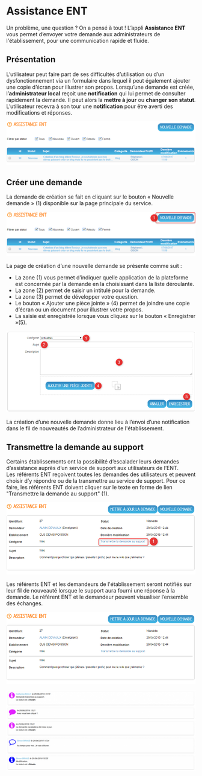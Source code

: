 # Assistance ENT

Un problème, une question ? On a pensé à tout ! L’appli **Assistance ENT** vous permet d’envoyer votre demande aux administrateurs de l'établissement, pour une communication rapide et fluide.

## Présentation

L’utilisateur peut faire part de ses difficultés d’utilisation ou d’un dysfonctionnement via un formulaire dans lequel il peut également ajouter une copie d’écran pour illustrer son propos. Lorsqu’une demande est créée, l’**administrateur local** reçoit une **notification** qui lui permet de consulter rapidement la demande. Il peut alors la **mettre à jour** ou **changer son statut**. L’utilisateur recevra à son tour une **notification** pour être averti des modifications et réponses.

![](.gitbook/assets/assistance-1%20%281%29%20%285%29.png)

## Créer une demande

La demande de création se fait en cliquant sur le bouton « Nouvelle demande » \(1\) disponible sur la page principale du service.

![](.gitbook/assets/assistance-2%20%282%29%20%281%29.png)

La page de création d’une nouvelle demande se présente comme suit :

* La zone \(1\) vous permet d’indiquer quelle application de la plateforme est concernée par la demande en la choisissant dans la liste déroulante.
* La zone \(2\) permet de saisir un intitulé pour la demande.
* La zone \(3\) permet de développer votre question.
* Le bouton « Ajouter une pièce jointe » \(4\) permet de joindre une copie d’écran ou un document pour illustrer votre propos.
* La saisie est enregistrée lorsque vous cliquez sur le bouton « Enregistrer »\(5\).

![](.gitbook/assets/2018-08-23_10h03_37%20%282%29%20%284%29.png)

La création d’une nouvelle demande donne lieu à l’envoi d’une notification dans le fil de nouveautés de l’administrateur de l'établissement.

## Transmettre la demande au support

Certains établissements ont la possibilité d’escalader leurs demandes d’assistance auprès d’un service de support aux utilisateurs de l’ENT.  
Les référents ENT reçoivent toutes les demandes des utilisateurs et peuvent choisir d’y répondre ou de la transmettre au service de support. Pour ce faire, les référents ENT doivent cliquer sur le texte en forme de lien "Transmettre la demande au support" \(1\).

![](.gitbook/assets/assistance-4%20%282%29.png)

Les référents ENT et les demandeurs de l'établissement seront notifiés sur leur fil de nouveauté lorsque le support aura fourni une réponse à la demande. Le référent ENT et le demandeur peuvent visualiser l’ensemble des échanges.

![](.gitbook/assets/assistance-5%20%282%29%20%285%29.png)

![](.gitbook/assets/aide_4-1024x432-1%20%281%29%20%285%29.png)
